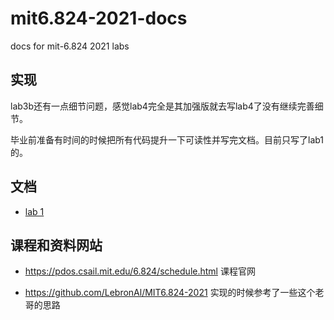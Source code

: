 # mit6.824-2021-docs
docs for mit-6.824 2021 labs

## 实现
lab3b还有一点细节问题，感觉lab4完全是其加强版就去写lab4了没有继续完善细节。

毕业前准备有时间的时候把所有代码提升一下可读性并写完文档。目前只写了lab1的。

## 文档
- [lab 1](docs/lab1.md)


## 课程和资料网站
- https://pdos.csail.mit.edu/6.824/schedule.html 课程官网

- https://github.com/LebronAl/MIT6.824-2021 实现的时候参考了一些这个老哥的思路


